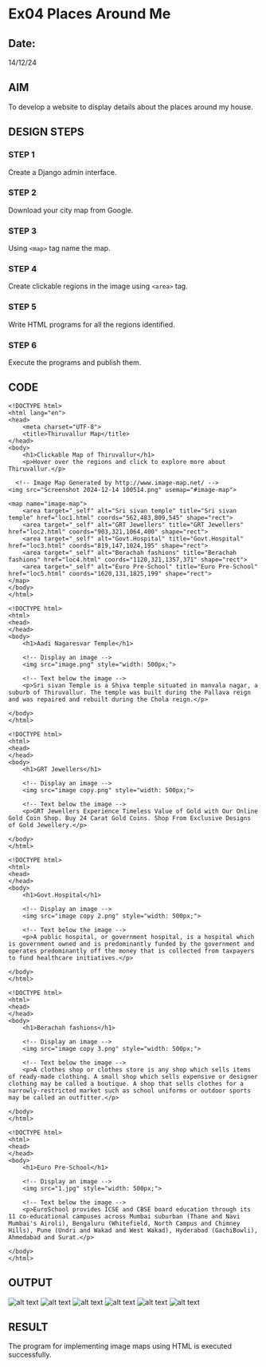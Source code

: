 # Ex04 Places Around Me
## Date: 
14/12/24
## AIM
To develop a website to display details about the places around my house.

## DESIGN STEPS

### STEP 1
Create a Django admin interface.

### STEP 2
Download your city map from Google.

### STEP 3
Using ```<map>``` tag name the map.

### STEP 4
Create clickable regions in the image using ```<area>``` tag.

### STEP 5
Write HTML programs for all the regions identified.

### STEP 6
Execute the programs and publish them.

## CODE
```
<!DOCTYPE html>
<html lang="en">
<head>
    <meta charset="UTF-8">
    <title>Thiruvallur Map</title>
</head>
<body>
    <h1>Clickable Map of Thiruvallur</h1>
    <p>Hover over the regions and click to explore more about Thiruvallur.</p>

  <!-- Image Map Generated by http://www.image-map.net/ -->
<img src="Screenshot 2024-12-14 100514.png" usemap="#image-map">

<map name="image-map">
    <area target="_self" alt="Sri sivan temple" title="Sri sivan temple" href="loc1.html" coords="562,483,809,545" shape="rect">
    <area target="_self" alt="GRT Jewellers" title="GRT Jewellers" href="loc2.html" coords="903,321,1064,400" shape="rect">
    <area target="_self" alt="Govt.Hospital" title="Govt.Hospital" href="loc3.html" coords="819,147,1024,195" shape="rect">
    <area target="_self" alt="Berachah fashions" title="Berachah fashions" href="loc4.html" coords="1120,321,1357,371" shape="rect">
    <area target="_self" alt="Euro Pre-School" title="Euro Pre-School" href="loc5.html" coords="1620,131,1825,199" shape="rect">
</map>
</body>
</html>
```
```
<!DOCTYPE html>
<html>
<head>
</head>
<body>
    <h1>Aadi Nagaresvar Temple</h1>

    <!-- Display an image -->
    <img src="image.png" style="width: 500px;">

    <!-- Text below the image -->
    <p>Sri sivan Temple is a Shiva temple situated in manvala nagar, a suburb of Thiruvallur. The temple was built during the Pallava reign and was repaired and rebuilt during the Chola reign.</p>

</body>
</html>
```
```
<!DOCTYPE html>
<html>
<head>
</head>
<body>
    <h1>GRT Jewellers</h1>

    <!-- Display an image -->
    <img src="image copy.png" style="width: 500px;">

    <!-- Text below the image -->
    <p>GRT Jewellers Experience Timeless Value of Gold with Our Online Gold Coin Shop. Buy 24 Carat Gold Coins. Shop From Exclusive Designs of Gold Jewellery.</p>

</body>
</html>
```
```
<!DOCTYPE html>
<html>
<head>
</head>
<body>
    <h1>Govt.Hospital</h1>

    <!-- Display an image -->
    <img src="image copy 2.png" style="width: 500px;">

    <!-- Text below the image -->
    <p>A public hospital, or government hospital, is a hospital which is government owned and is predominantly funded by the government and operates predominantly off the money that is collected from taxpayers to fund healthcare initiatives.</p>

</body>
</html>
```
```
<!DOCTYPE html>
<html>
<head>
</head>
<body>
    <h1>Berachah fashions</h1>

    <!-- Display an image -->
    <img src="image copy 3.png" style="width: 500px;">

    <!-- Text below the image -->
    <p>A clothes shop or clothes store is any shop which sells items of ready-made clothing. A small shop which sells expensive or designer clothing may be called a boutique. A shop that sells clothes for a narrowly-restricted market such as school uniforms or outdoor sports may be called an outfitter.</p>

</body>
</html>
```
```
<!DOCTYPE html>
<html>
<head>
</head>
<body>
    <h1>Euro Pre-School</h1>

    <!-- Display an image -->
    <img src="1.jpg" style="width: 500px;">

    <!-- Text below the image -->
    <p>EuroSchool provides ICSE and CBSE board education through its 11 co-educational campuses across Mumbai suburban (Thane and Navi Mumbai's Airoli), Bengaluru (Whitefield, North Campus and Chimney Hills), Pune (Undri and Wakad and West Wakad), Hyderabad (GachiBowli), Ahmedabad and Surat.</p>

</body>
</html>
```

## OUTPUT
![alt text](<Screenshot 2024-12-15 222723-1.png>)
![alt text](<Screenshot 2024-12-15 223808-1.png>)
![alt text](<Screenshot 2024-12-15 224011-1.png>)
![alt text](<Screenshot 2024-12-15 224419-1.png>)
![alt text](<Screenshot 2024-12-15 224547-1.png>)
![alt text](<Screenshot 2024-12-15 224738-1.png>)


## RESULT
The program for implementing image maps using HTML is executed successfully.
